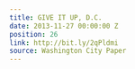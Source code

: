 ```yaml
---
title: GIVE IT UP, D.C.
date: 2013-11-27 00:00:00 Z
position: 26
link: http://bit.ly/2qPldmi
source: Washington City Paper
---
```


